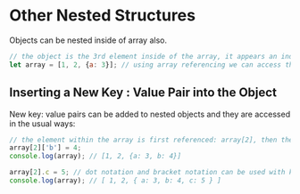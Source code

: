 # Other Nested Structures

Objects can be nested inside of array also.

```JavaScript
// the object is the 3rd element inside of the array, it appears an index 2 
let array = [1, 2, {a: 3}]; // using array referencing we can access the object element: array[2] => {a: 3}
```

## Inserting a New Key : Value Pair into the Object

New key: value pairs can be added to nested objects and they are accessed in the usual ways:

```JavaScript
// the element within the array is first referenced: array[2], then the object key: value is updated: ['b'] = 4;
array[2]['b'] = 4;
console.log(array); // [1, 2, {a: 3, b: 4}]

array[2].c = 5; // dot notation and bracket notation can be used with key:value creation syntax
console.log(array); // [ 1, 2, { a: 3, b: 4, c: 5 } ]
```

<br>
